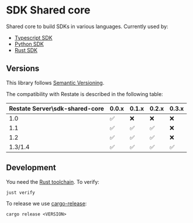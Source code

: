 # SDK Shared core

Shared core to build SDKs in various languages. Currently used by:

* [Typescript SDK](https://github.com/restatedev/sdk-typescript)
* [Python SDK](https://github.com/restatedev/sdk-python)
* [Rust SDK](https://github.com/restatedev/sdk-rust)

## Versions

This library follows [Semantic Versioning](https://semver.org/).

The compatibility with Restate is described in the following table:

| Restate Server\sdk-shared-core | 0.0.x | 0.1.x | 0.2.x | 0.3.x |
|--------------------------------|-------|-------|-------|-------|
| 1.0                            | ✅     | ❌     | ❌     | ❌     |
| 1.1                            | ✅     | ✅     | ✅     | ❌     |
| 1.2                            | ✅     | ✅     | ✅     | ❌     |
| 1.3/1.4                        | ✅     | ✅     | ✅     | ✅     |

## Development

You need the [Rust toolchain](https://rustup.rs/). To verify:

```
just verify
```

To release we use [cargo-release](https://github.com/crate-ci/cargo-release):

```
cargo release <VERSION>
```

